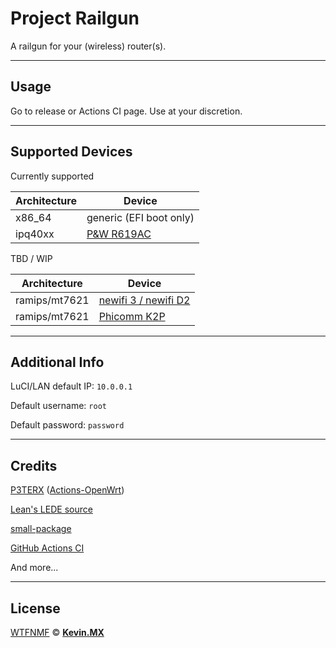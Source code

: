 # Project Railgun

A railgun for your (wireless) router(s).

***

## Usage

Go to release or Actions CI page. Use at your discretion.

***

## Supported Devices

Currently supported

|Architecture|Device|
|-|-|
|x86_64|generic (EFI boot only)|
|ipq40xx|[P&W R619AC](https://openwrt.org/toh/p_w/r619ac)|

TBD / WIP

|Architecture|Device|
|-|-|
|ramips/mt7621|[newifi 3 / newifi D2](https://openwrt.org/toh/lenovo/newifi_d2)|
|ramips/mt7621|[Phicomm K2P](https://openwrt.org/toh/phicomm/k2p_ke2p)|

***

## Additional Info

LuCI/LAN default IP: `10.0.0.1`

Default username: `root`

Default password: `password`

***

## Credits

[P3TERX](https://p3terx.com) ([Actions-OpenWrt](https://github.com/P3TERX/Actions-OpenWrt))

[Lean's LEDE source](https://github.com/coolsnowwolf/lede)

[small-package](https://github.com/kenzok8/small-package)

[GitHub Actions CI](https://github.com/features/actions)

And more...

***

## License

[WTFNMF](https://github.com/adversary-org/wtfnmf) © [**Kevin.MX**](https://mary.kevinmx.top)